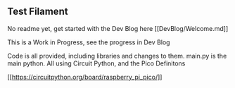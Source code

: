 ## Test Filament
No readme yet, get started with the Dev Blog here
[[DevBlog/Welcome.md]]

This is a Work in Progress, see the progress in Dev Blog

Code is all provided, including libraries and changes to them.
main.py is the main python. 
All using Circuit Python, and the Pico Definitons 

[[https://circuitpython.org/board/raspberry_pi_pico/]]

